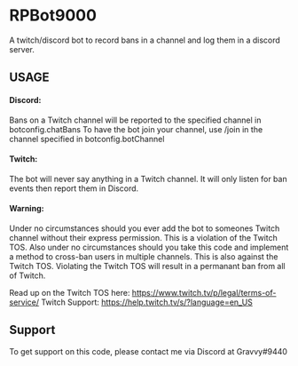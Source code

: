 # RPBot9000

A twitch/discord bot to record bans in a channel and log them in a discord server.


## USAGE

#### Discord:
Bans on a Twitch channel will be reported to the specified channel in botconfig.chatBans
To have the bot join your channel, use /join in the channel specified in botconfig.botChannel

#### Twitch:
The bot will never say anything in a Twitch channel. It will only listen for ban events then report them in Discord.

#### Warning:
Under no circumstances should you ever add the bot to someones Twitch channel without their express permission. This is a violation of the Twitch TOS. Also under no circumstances should you take this code and implement a method to cross-ban users in multiple channels. This is also against the Twitch TOS. Violating the Twitch TOS will result in a permanant ban from all of Twitch.

Read up on the Twitch TOS here: https://www.twitch.tv/p/legal/terms-of-service/
Twitch Support: https://help.twitch.tv/s/?language=en_US

## Support
To get support on this code, please contact me via Discord at Gravvy#9440
